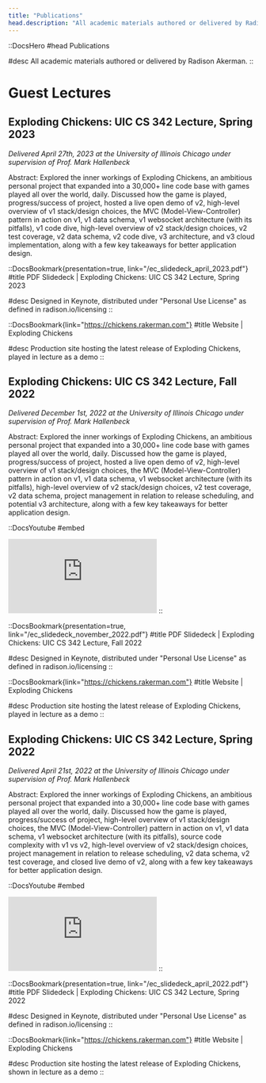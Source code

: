 ```yaml
---
title: "Publications"
head.description: "All academic materials authored or delivered by Radison Akerman."
---
```


::DocsHero
#head
Publications

#desc
All academic materials authored or delivered by Radison Akerman.
::

# Guest Lectures

##

## Exploding Chickens: UIC CS 342 Lecture, Spring 2023

_Delivered April 27th, 2023 at the University of Illinois Chicago under supervision of Prof. Mark Hallenbeck_

Abstract: Explored the inner workings of Exploding Chickens, an ambitious personal project that expanded into a 30,000+
line code base with games played all over the world, daily. Discussed how the game is played, progress/success of
project, hosted a live open demo of v2, high-level overview of v1 stack/design choices, the MVC (Model-View-Controller)
pattern in action on v1, v1 data schema, v1 websocket architecture (with its pitfalls), v1 code dive, high-level
overview of v2 stack/design choices, v2 test coverage, v2 data schema, v2 code dive, v3 architecture, and v3 cloud
implementation, along with a few key takeaways for better application design.

::DocsBookmark{presentation=true, link="/ec_slidedeck_april_2023.pdf"}
#title
PDF Slidedeck | Exploding Chickens: UIC CS 342 Lecture, Spring 2023

#desc
Designed in Keynote, distributed under "Personal Use License" as defined in radison.io/licensing
::

::DocsBookmark{link="https://chickens.rakerman.com"}
#title
Website | Exploding Chickens

#desc
Production site hosting the latest release of Exploding Chickens, played in lecture as a demo
::

##

## Exploding Chickens: UIC CS 342 Lecture, Fall 2022

_Delivered December 1st, 2022 at the University of Illinois Chicago under supervision of Prof. Mark Hallenbeck_

Abstract: Explored the inner workings of Exploding Chickens, an ambitious personal project that expanded into a 30,000+
line code base with games played all over the world, daily. Discussed how the game is played, progress/success of
project, hosted a live open demo of v2, high-level overview of v1 stack/design choices, the MVC (Model-View-Controller)
pattern in action on v1, v1 data schema, v1 websocket architecture (with its pitfalls), high-level overview of v2
stack/design choices, v2 test coverage, v2 data schema, project management in relation to release scheduling, and
potential v3 architecture, along with a few key takeaways for better application design.

::DocsYoutube
#embed

<iframe src="https://www.youtube.com/embed/3KE848Yj0g4" title="YouTube video player" frameborder="0" allow="accelerometer; autoplay; clipboard-write; encrypted-media; gyroscope; picture-in-picture; web-share" allowfullscreen></iframe>
::

::DocsBookmark{presentation=true, link="/ec_slidedeck_november_2022.pdf"}
#title
PDF Slidedeck | Exploding Chickens: UIC CS 342 Lecture, Fall 2022

#desc
Designed in Keynote, distributed under "Personal Use License" as defined in radison.io/licensing
::

::DocsBookmark{link="https://chickens.rakerman.com"}
#title
Website | Exploding Chickens

#desc
Production site hosting the latest release of Exploding Chickens, played in lecture as a demo
::

##

## Exploding Chickens: UIC CS 342 Lecture, Spring 2022

_Delivered April 21st, 2022 at the University of Illinois Chicago under supervision of Prof. Mark Hallenbeck_

Abstract: Explored the inner workings of Exploding Chickens, an ambitious personal project that expanded into a 30,000+
line code base with games played all over the world, daily. Discussed how the game is played, progress/success of
project, high-level overview of v1 stack/design choices, the MVC (Model-View-Controller) pattern in action on v1, v1
data schema, v1 websocket architecture (with its pitfalls), source code complexity with v1 vs v2, high-level overview of
v2 stack/design choices, project management in relation to release scheduling, v2 data schema, v2 test coverage, and
closed live demo of v2, along with a few key takeaways for better application design.

::DocsYoutube
#embed

<iframe src="https://www.youtube.com/embed/cD53M7NHQoM" title="YouTube video player" frameborder="0" allow="accelerometer; autoplay; clipboard-write; encrypted-media; gyroscope; picture-in-picture; web-share" allowfullscreen></iframe>
::

::DocsBookmark{presentation=true, link="/ec_slidedeck_april_2022.pdf"}
#title
PDF Slidedeck | Exploding Chickens: UIC CS 342 Lecture, Spring 2022

#desc
Designed in Keynote, distributed under "Personal Use License" as defined in radison.io/licensing
::

::DocsBookmark{link="https://chickens.rakerman.com"}
#title
Website | Exploding Chickens

#desc
Production site hosting the latest release of Exploding Chickens, shown in lecture as a demo
::